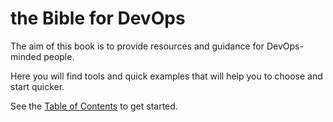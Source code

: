 # the Bible for DevOps

The aim of this book is to provide resources and guidance for DevOps-minded people.

Here you will find tools and quick examples that will help you to choose and start quicker.


See the [Table of Contents](SUMMARY.md) to get started.